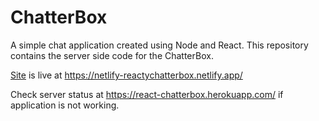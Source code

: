# ChatterBox
A simple chat application created using Node and React. This repository contains the server side code for the ChatterBox.

[Site](#https://netlify-reactychatterbox.netlify.app/) is live at https://netlify-reactychatterbox.netlify.app/

Check server status at https://react-chatterbox.herokuapp.com/ if application is not working.
